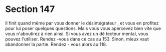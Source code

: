 # Section 147

Il finit quand même par vous donner le désintégrateur , et vous
en profitez pour lui poser quelques questions. Mais vous vous
apercevez bien vite que vous n'aboutirez à rien ainsi. Si vous avez
un dé tecteur mental, vous pouvez l'utiliser. Rendez -vous dans ce
cas au 153. Sinon, mieux vaut abandonner la partie. Rendez -
vous alors au 118.